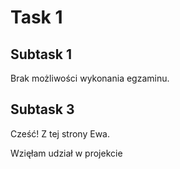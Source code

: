 # **Task 1**
## **Subtask 1**
Brak możliwości wykonania egzaminu. 
## **Subtask 3**
Cześć! Z tej strony Ewa. 

Wzięłam udział w projekcie 
